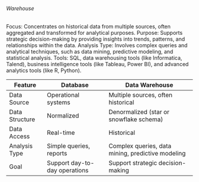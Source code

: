 ###### Warehouse
Focus: Concentrates on historical data from multiple sources, often aggregated and transformed for analytical purposes.
Purpose: Supports strategic decision-making by providing insights into trends, patterns, and relationships within the data.
Analysis Type: Involves complex queries and analytical techniques, such as data mining, predictive modeling, and statistical analysis.
Tools: SQL, data warehousing tools (like Informatica, Talend), business intelligence tools (like Tableau, Power BI), and advanced analytics tools (like R, Python).

|Feature	    |Database	|Data Warehouse|
| --------------|-----------|--------------|
| Data Source	|Operational systems |Multiple sources, often historical|
| Data Structure	| Normalized	|Denormalized (star or snowflake schema)|
| Data Access	|Real-time	|Historical|
| Analysis Type	| Simple queries, reports |	Complex queries, data mining, predictive modeling|
| Goal	| Support day-to-day operations | 	Support strategic decision-making